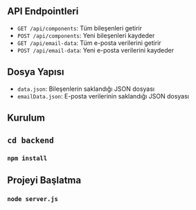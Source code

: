 ## API Endpointleri

- `GET /api/components`: Tüm bileşenleri getirir
- `POST /api/components`: Yeni bileşenleri kaydeder
- `GET /api/email-data`: Tüm e-posta verilerini getirir
- `POST /api/email-data`: Yeni e-posta verilerini kaydeder

## Dosya Yapısı

- `data.json`: Bileşenlerin saklandığı JSON dosyası
- `emailData.json`: E-posta verilerinin saklandığı JSON dosyası

## Kurulum

## `cd backend`

### `npm install`

## Projeyi Başlatma

### `node server.js`